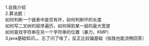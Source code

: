 1.自我介绍  
2.算法题：  
如何判断一个链表中是否有环，如何判断环的长度  
如何写二叉树的层序遍历，如何得到某一层的最大宽度  
如何查找字符串在另一个字符串的位置（暴力，KMP）  
3.java基础知识。。忘了问了啥了，反正比较偏基础（指我也能流畅回答）  
